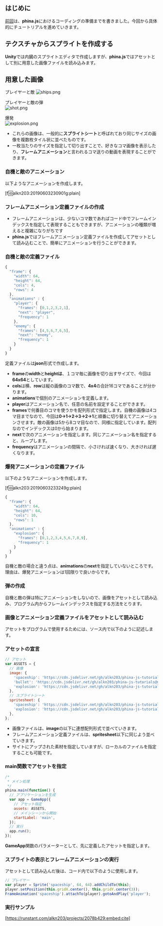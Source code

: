 ## はじめに
[前回]([https://keeponcoding.hatenablog.com/entry/2019/06/08/024450)は、**phina.js**におけるコーディングの準備までを書きました。今回から具体的にチュートリアルを進めていきます。

## テクスチャからスプライトを作成する
**Unity**では内臓のスプライトエディタで作成しますが、**phina.js**ではアセットとして別に用意した画像ファイルを読み込みます。

## 用意した画像
プレイヤーと敵
![ships.png](https://qiita-image-store.s3.ap-northeast-1.amazonaws.com/0/67114/4395861f-04b2-f816-7ff1-e5d045fec695.png)

プレイヤーと敵の弾   
![shot.png](https://qiita-image-store.s3.ap-northeast-1.amazonaws.com/0/67114/1e20beb6-db4f-22c4-e6ce-8ce0cf462362.png)

爆発   
![explosion.png](https://qiita-image-store.s3.ap-northeast-1.amazonaws.com/0/67114/16fbedc4-52f6-1c4a-7b3f-45cfb0f66689.png)

- これらの画像は、一般的に**スプライトシート**と呼ばれており同じサイズの画像を複数枚タイル状に並べたものです。
- 一枚当たりのサイズを指定して切り出すことで、好きなコマ画像を表示したり、**フレームアニメーション**と言われるコマ送りの動画を表現することができます。

### 自機と敵のアニメーション
以下ようなアニメーションを作成します。

[f:id:alkn203:20190603230901g:plain]

### フレームアニメーション定義ファイルの作成
- フレームアニメーションは、少ないコマ数であればコード中でフレームインデックスを指定して表現することもできますが、アニメーションの種類が増えると複雑になりがちです
- **phina.js**ではフレームアニメーション定義ファイルを作成してアセットとして読み込むことで、簡単にアニメーションを行うことができます。

### 自機と敵の定義ファイル

```javascript
{
  "frame": {
    "width": 64,
    "height": 64,
    "cols": 4,
    "rows": 4
  },
  "animations" : {
    "player": {
      "frames": [0,1,2,3,2,1],
      "next": "player",
      "frequency": 1
    },
    "enemy": {
      "frames": [4,5,6,7,6,5],
      "next": "enemy",
      "frequency": 1
    }
  }
}
```

定義ファイルは**json**形式で作成します。

* **frame**の**width**と**heightは**、１コマ毎に画像を切り出すサイズで、今回は**64x64**としています。
* **cols**は横、**row**は縦の画像のコマ数で、**4x4**の合計16コマであることが分かります。
* **animations**で個別のアニメーションを定義します。
* **player**はアニメーション名で、任意の名前を設定することができます。
* **frames**で何番目のコマを使うかを配列形式で指定します。自機の画像は4コマ目までなので、今回は**0→1→2→3→2→1**と順番に切り替えてアニメーションさせます。敵の画像は5から8コマ目なので、同様に指定しています。配列なのでインデックスは0から始まります。
* **next**で次のアニメーションを指定します。同じアニメーション名を指定すると、ループします。
* **frequency**はアニメーションの間隔で、小さければ速くなり、大きければ遅くなります。

### 爆発アニメーションの定義ファイル
以下のようなアニメーションを作成します。

[f:id:alkn203:20190603233249g:plain]

```javascript
{
  "frame": {
    "width": 64,
    "height": 64,
    "cols": 10,
    "rows": 1
  },
  "animations" : {
    "explosion": {
      "frames": [0,1,2,3,4,5,6,7,8,9],
      "frequency": 1
    }
  }
}
```

自機と敵の場合と違う点は、**animations**の**next**を指定していないところです。理由は、爆発アニメーションは1回限りで良いからです。

### 弾の作成
自機と敵の弾は特にアニメーションをしないので、画像をアセットとして読み込み、プログラム内からフレームインデックスを指定する方法をとります。

### 画像とアニメーション定義ファイルをアセットとして読み込む
アセットをプログラムで使用するためには、ソース内で以下のように記述します。

### アセットの宣言

```javascript
// アセット
var ASSETS = {
  // 画像
  image: {
    'spaceship': 'https://cdn.jsdelivr.net/gh/alkn203/phina-js-tutorials@master/shooting/assets/ships.png',
    'bullet': 'https://cdn.jsdelivr.net/gh/alkn203/phina-js-tutorials@master/shooting/assets/shot.png',
    'explosion': 'https://cdn.jsdelivr.net/gh/alkn203/phina-js-tutorials@master/shooting/assets/explosion.png',
  },
  // スプライトシート
  spritesheet: {
    'spaceship': 'https://cdn.jsdelivr.net/gh/alkn203/phina-js-tutorials@master/shooting/assets/ships.ss',
    'explosion': 'https://cdn.jsdelivr.net/gh/alkn203/phina-js-tutorials@master/shooting/assets/explosion.ss',
  },
};
```

* 画像ファイルは、**image**の以下に連想配列形式で並べていきます。
* フレームアニメーション定義ファイルは、**spritesheet**以下に同じよう並べていきます。
* サイトにアップされた素材を指定していますが、ローカルのファイルを指定することも可能です。

### main関数でアセットを指定

```javascript
/*
 * メイン処理
 */
phina.main(function() {
  // アプリケーションを生成
  var app = GameApp({
    // アセット指定
    assets: ASSETS,
    // メインシーンから開始
    startLabel: 'main',
  });
  // 実行
  app.run();
});
```

**GameApp**関数のパラメーターとして、先に定義したアセットを指定します。

### スプライトの表示とフレームアニメーションの実行
アセットとして読み込んだ後は、コード内で以下のように使用します。

```javascript
// プレイヤー
var player = Sprite('spaceship', 64, 64).addChildTo(this);
player.setPosition(this.gridX.center(), this.gridY.center(3));
FrameAnimation('spaceship').attachTo(player).gotoAndPlay('player');
```

### 実行サンプル
[https://runstant.com/alkn203/projects/2078b429:embed:cite]
